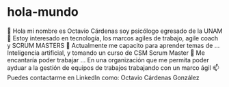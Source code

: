 # hola-mundo
👋 Hola mi nombre es Octavio Cárdenas soy psicólogo egresado de la UNAM
👀 Estoy interesado en tecnología, los marcos agiles de trabajo, agile coach y SCRUM MASTERS
🌱 Actualmente me capacito para aprender temas de ... Inteligencia artificial, y tomando un curso de CSM Scrum Master
💞️ Me encantaría poder trabajar ... En una organización que me permita poder ayduar a la gestión de equipos de trabajos trabajando con un marco ágil
📫 Puedes contactarme en LinkedIn como: Octavio Cárdenas González
